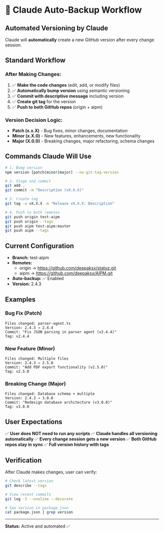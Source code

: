 # 🤖 Claude Auto-Backup Workflow

## Automated Versioning by Claude

Claude will **automatically** create a new GitHub version after every change session.

## Standard Workflow

### After Making Changes:

1. ✅ **Make the code changes** (edit, add, or modify files)
2. ✅ **Automatically bump version** using semantic versioning
3. ✅ **Commit with descriptive message** including version
4. ✅ **Create git tag** for the version
5. ✅ **Push to both GitHub repos** (origin + aipm)

### Version Decision Logic:

- **Patch (x.x.X)** - Bug fixes, minor changes, documentation
- **Minor (x.X.0)** - New features, enhancements, new functionality
- **Major (X.0.0)** - Breaking changes, major refactoring, schema changes

## Commands Claude Will Use

```bash
# 1. Bump version
npm version [patch|minor|major] --no-git-tag-version

# 2. Stage and commit
git add .
git commit -m "Description (vX.X.X)"

# 3. Create tag
git tag -a vX.X.X -m "Release vX.X.X: Description"

# 4. Push to both remotes
git push origin test-aipm
git push origin --tags
git push aipm test-aipm:master
git push aipm --tags
```

## Current Configuration

- **Branch:** test-aipm
- **Remotes:**
  - origin → https://github.com/deepaksx/statuz.git
  - aipm → https://github.com/deepaksx/AIPM.git
- **Auto-backup:** ✅ Enabled
- **Version:** 2.4.3

## Examples

### Bug Fix (Patch)
```
Files changed: parser-agent.ts
Version: 2.4.3 → 2.4.4
Commit: "Fix JSON parsing in parser agent (v2.4.4)"
Tag: v2.4.4
```

### New Feature (Minor)
```
Files changed: Multiple files
Version: 2.4.3 → 2.5.0
Commit: "Add PDF export functionality (v2.5.0)"
Tag: v2.5.0
```

### Breaking Change (Major)
```
Files changed: Database schema + multiple
Version: 2.4.3 → 3.0.0
Commit: "Redesign database architecture (v3.0.0)"
Tag: v3.0.0
```

## User Expectations

✅ **User does NOT need to run any scripts**
✅ **Claude handles all versioning automatically**
✅ **Every change session gets a new version**
✅ **Both GitHub repos stay in sync**
✅ **Full version history with tags**

## Verification

After Claude makes changes, user can verify:

```bash
# Check latest version
git describe --tags

# View recent commits
git log -3 --oneline --decorate

# See version in package.json
cat package.json | grep version
```

---

**Status:** Active and automated ✅
